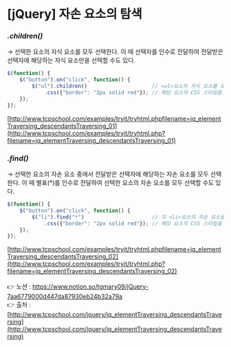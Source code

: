 # [jQuery] 자손 요소의 탐색

### ***.children()***

→ 선택한 요소의 자식 요소를 모두 선택한다. 
이 때 선택자를 인수로 전달하여 전달받은 선택자에 해당하는 자식 요소만을 선택할 수도 있다.

```jsx
$(function() {
    $("button").on("click", function() {
        $("ul").children()                     // <ul>요소의 자식 요소를 모두 선택함.
            .css({"border": "2px solid red"}); // 해당 요소의 CSS 스타일을 변경함.
    });
});
```

[http://www.tcpschool.com/examples/tryit/tryhtml.phpfilename=jq_elementTraversing_descendantsTraversing_01](http://www.tcpschool.com/examples/tryit/tryhtml.php?filename=jq_elementTraversing_descendantsTraversing_01)
<br>

### *.find()*

→ 선택한 요소의 자손 요소 중에서 전달받은 선택자에 해당하는 자손 요소를 모두 선택한다. 
이 때 별표(*)를 인수로 전달하여 선택한 요소의 자손 요소를 모두 선택할 수도 있다.

```jsx
$(function() {
    $("button").on("click", function() {
        $("li").find("*")                      // 각 <li>요소의 자손 요소을 모두 선택함.
            .css({"border": "2px solid red"}); // 해당 요소의 CSS 스타일을 변경함.
    });
});
```

[http://www.tcpschool.com/examples/tryit/tryhtml.phpfilename=jq_elementTraversing_descendantsTraversing_02](http://www.tcpschool.com/examples/tryit/tryhtml.php?filename=jq_elementTraversing_descendantsTraversing_02)
<br><br>
👉 노션 : https://www.notion.so/tgmary09/jQuery-7aa6779000d447da87930eb24b32a79a
<br>
👉 출처 : [http://www.tcpschool.com/jquery/jq_elementTraversing_descendantsTraversing](http://www.tcpschool.com/jquery/jq_elementTraversing_descendantsTraversing)
